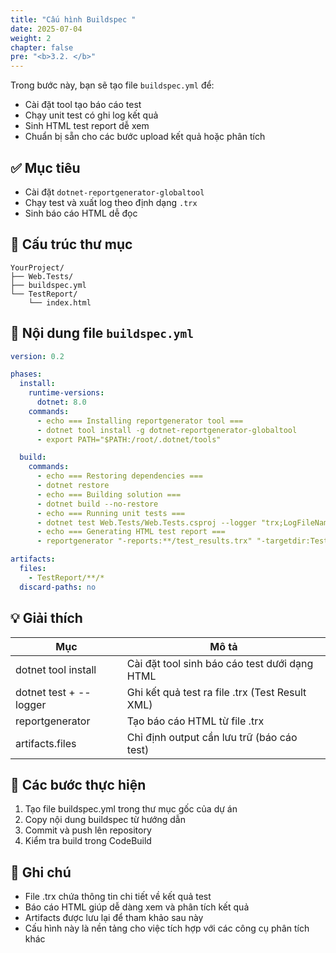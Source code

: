 ```yaml
---
title: "Cấu hình Buildspec "
date: 2025-07-04
weight: 2
chapter: false
pre: "<b>3.2. </b>"
---
```


Trong bước này, bạn sẽ tạo file `buildspec.yml` để:

- Cài đặt tool tạo báo cáo test
- Chạy unit test có ghi log kết quả
- Sinh HTML test report dễ xem
- Chuẩn bị sẵn cho các bước upload kết quả hoặc phân tích

## ✅ Mục tiêu

- Cài đặt `dotnet-reportgenerator-globaltool`
- Chạy test và xuất log theo định dạng `.trx`
- Sinh báo cáo HTML dễ đọc

## 📁 Cấu trúc thư mục

```plaintext
YourProject/
├── Web.Tests/
├── buildspec.yml
└── TestReport/
    └── index.html
```

## 🧾 Nội dung file `buildspec.yml`

```yaml
version: 0.2

phases:
  install:
    runtime-versions:
      dotnet: 8.0
    commands:
      - echo === Installing reportgenerator tool ===
      - dotnet tool install -g dotnet-reportgenerator-globaltool
      - export PATH="$PATH:/root/.dotnet/tools"

  build:
    commands:
      - echo === Restoring dependencies ===
      - dotnet restore
      - echo === Building solution ===
      - dotnet build --no-restore
      - echo === Running unit tests ===
      - dotnet test Web.Tests/Web.Tests.csproj --logger "trx;LogFileName=test_results.trx"
      - echo === Generating HTML test report ===
      - reportgenerator "-reports:**/test_results.trx" "-targetdir:TestReport" -reporttypes:Html

artifacts:
  files:
    - TestReport/**/*
  discard-paths: no
```

## 💡 Giải thích

| Mục | Mô tả |
|-----|--------|
| dotnet tool install | Cài đặt tool sinh báo cáo test dưới dạng HTML |
| dotnet test + --logger | Ghi kết quả test ra file .trx (Test Result XML) |
| reportgenerator | Tạo báo cáo HTML từ file .trx |
| artifacts.files | Chỉ định output cần lưu trữ (báo cáo test) |

## 🔄 Các bước thực hiện

1. Tạo file buildspec.yml trong thư mục gốc của dự án
2. Copy nội dung buildspec từ hướng dẫn
3. Commit và push lên repository
4. Kiểm tra build trong CodeBuild

## 📌 Ghi chú

- File .trx chứa thông tin chi tiết về kết quả test
- Báo cáo HTML giúp dễ dàng xem và phân tích kết quả
- Artifacts được lưu lại để tham khảo sau này
- Cấu hình này là nền tảng cho việc tích hợp với các công cụ phân tích khác
